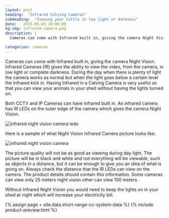 ```yaml
---
layout: post
heading:  "Infrared Calving Cameras"
subHeading:  "Viewing your Cattle in low light or darkness"
date:   2015-05-03 20:00:00
bg-img: infrared-camera.png
description: |
  Cameras can come with Infrared built in, giving the camera Night Vision. Infrared Cameras (IR) gives the ability to view the video, from the camera, in low light or complete darkness.

categories: cameras
---
```


Cameras can come with Infrared built in, giving the camera Night Vision. Infrared Cameras (IR) gives the ability to view the video, from the camera, in low light or complete darkness. During the day when there is plenty of light the camera works as normal but when the light goes below a certain level the Infrared kick in. 
Having Infrared in a Calving Camera is very useful so that you can view your animals in your shed without having the lights turned on.

Both CCTV and IP Cameras can have Infrared built in. An infrared camera has IR LEDs on the outer edge of the camera which gives the camera Night Vision.

<img src="{{site.baseurl}}/img/ir-camera-leds.jpg" alt="infrared night vision camera leds">

Here is a sample of what Night Vision Infrared Camera picture looks like:

<img src="{{site.baseurl}}/img/infrared-night-camera.png" alt="infrared night vision camera">

The picture quality will not be as good as viewing during day light. The picture will be in black and white and not everything will be viewable, such as objects in a distance, but it can be enough to give you an idea of what is going on. Always check the distance that the IR LEDs can view on the camera. The product details should contain this information. Some cameras can view only 25 meters night vision other can view 100 meters.

Without Infrared Night Vision you would need to keep the lights on in your shed at night which will increase your electricity bill.

{% assign page = site.data.short-range-cc-system-data %}
{% include product-preview.html %}